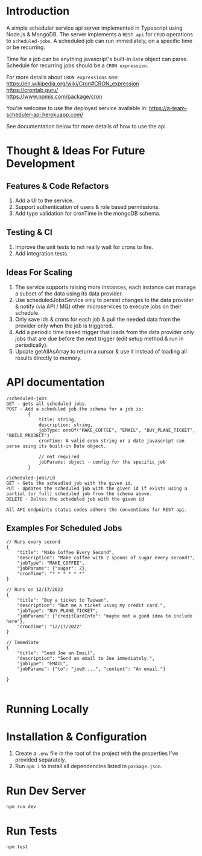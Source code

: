# Introduction
A simple scheduler service api server implemented in Typescript using Node.js & MongoDB.
The server implements a `REST api` for `CRUD` operations to `scheduled-jobs`.
A scheduled job can run immediately, on a specific time or be recurring.

Time for a job can be anything javascript's built-in `Date` object can parse.
Schedule for recurring jobs should be a `CRON expression`.

For more details about `CRON expressions` see:
https://en.wikipedia.org/wiki/Cron#CRON_expression <br/>
https://crontab.guru/ <br/>
https://www.npmjs.com/package/cron

You're welcome to use the deployed service available in: https://a-team-scheduler-api.herokuapp.com/

See documentation below for more details of how to use the api.

# Thought & Ideas For Future Development
## Features & Code Refactors
1. Add a UI to the service.
2. Support authentication of users & role based permissions.
3. Add type validation for cronTime in the mongoDB schema. 

## Testing & CI
1. Improve the unit tests to not really wait for crons to fire.
2. Add integration tests.

## Ideas For Scaling
1. The service supports raising more instances, each instance can manage a subset of the data using its data provider.
2. Use scheduledJobsService only to persist changes to the data provider & notify (via API / MQ) other microservices to execute jobs on their schedule. 
3. Only save ids & crons for each job & pull the needed data from the provider only when the job is triggered.
4. Add a periodic time based trigger that loads from the data provider only jobs that are due before the next trigger (edit setup method & run in periodically).
5. Update getAllAsArray to return a cursor & use it instead of loading all results directly to memory.  


# API documentation
```
/scheduled-jobs
GET - gets all scheduled jobs.
POST - Add a scheduled job the schema for a job is:
        {
            title: string,
            description: string,
            jobType: oneOf("MAKE_COFFEE", "EMAIL", "BUY_PLANE_TICKET", "BUILD_PROJECT")
            cronTime: A valid cron string or a date javascript can parse using its built-in Date object.
          
            // not required
            jobParams: object - config for the specific job
        }

/scheduled-jobs/id
GET - Gets the scheudled job with the given id.
PUT - Updates the scheduled job with the given id if exists using a partial (or full) scheduled job from the schema above.
DELETE - Deltes the scheduled job with the given id 

All API endpoints status codes adhere the conventions for REST api.
```

## Examples For Scheduled Jobs
```
// Runs every second
{
    "title": "Make Coffee Every Second",
    "description": "Make coffee with 2 spoons of sugar every second!",
    "jobType": "MAKE_COFFEE",
    "jobParams": {"sugar": 2},
    "cronTime": "* * * * * *"
}

// Runs on 12/17/2022
{
    "title": "Buy a ticket to Taiwan",
    "description": "But me a ticket using my credit card.",
    "jobType": "BUY_PLANE_TICKET",
    "jobParams": {"creditCardInfo": "maybe not a good idea to include here"},
    "cronTime": "12/17/2022"
}

// Immediate 
{
    "title": "Send Joe an Email",
    "description": "Send an email to Joe immediately.",
    "jobType": "EMAIL",
    "jobParams": {"to": "joe@....", "content": "An email."}
    
}


```

# Running Locally

# Installation & Configuration
1. Create a `.env` file in the root of the project with the properties I've provided separately.
2. Run `npm i` to install all dependencies listed in `package.json`.

# Run Dev Server 
`npm run dev`

# Run Tests
`npm test` 

